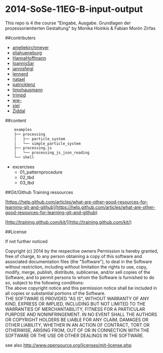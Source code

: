 2014-SoSe-11EG-B-input-output
=============================

This repo is 4 the course "Eingabe, Ausgabe. Grundlagen der prozessorientierten Gestaltung" by Monika Hoinkis &amp; Fabian Morón Zirfas  

##contributers

- [ameliekirchmeyer](https://github.com/ameliekirchmeyer) 
- [eliahueneburg](https://github.com/eliahueneburg) 
- [HannaHoffmann](https://github.com/HannaHoffmann) 
- [IoannisSar](https://github.com/IoannisSar) 
- [jannisfeigl](https://github.com/jannisfeigl) 
- [lennerd](https://github.com/lennerd) 
- [natael](https://github.com/natael) 
- [patricklenz](https://github.com/patricklenz) 
- [timohausmann](https://github.com/timohausmann) 
- [trimpd](https://github.com/trimpd) 
- [ww-](https://github.com/ww-) 
- [xiel](https://github.com/xiel) 
- [Ziddal](https://github.com/Ziddal) 



##content

```txt
    examples  
    ├── processing
    │   ├── particle_system
    │   └── simple_particle_system
    ├── processing.js
    │   └── processing_js_json_reading
    └── shell
```


- excercises  
    + 01_patternprocedure
    + 02_tbd
    + 03_tbd

##Git/Github Training ressources  

[https://help.github.com/articles/what-are-other-good-resources-for-learning-git-and-github](https://help.github.com/articles/what-are-other-good-resources-for-learning-git-and-github)  

[http://training.github.com/kit/](http://training.github.com/kit/)  

##License  

If not further noticed  

Copyright (c)  2014 by the respective owners
Permission is hereby granted, free of charge, to any person obtaining a copy of this software and associated documentation files (the "Software"), to deal in the Software  without restriction, including without limitation the rights to use, copy, modify, merge, publish, distribute, sublicense, and/or sell copies of the Software, and to  permit persons to whom the Software is furnished to do so, subject to the following conditions:  
The above copyright notice and this permission notice shall be included in all copies or substantial portions of the Software.  
THE SOFTWARE IS PROVIDED "AS IS", WITHOUT WARRANTY OF ANY KIND, EXPRESS OR IMPLIED, INCLUDING BUT NOT LIMITED TO THE WARRANTIES OF MERCHANTABILITY, FITNESS FOR A  PARTICULAR PURPOSE AND NONINFRINGEMENT. IN NO EVENT SHALL THE AUTHORS OR COPYRIGHT HOLDERS BE LIABLE FOR ANY CLAIM, DAMAGES OR OTHER LIABILITY, WHETHER IN AN ACTION OF  CONTRACT, TORT OR OTHERWISE, ARISING FROM, OUT OF OR IN CONNECTION WITH THE SOFTWARE OR THE USE OR OTHER DEALINGS IN THE SOFTWARE.  

see also http://www.opensource.org/licenses/mit-license.php  


